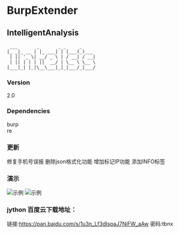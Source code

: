 # BurpExtender

## IntelligentAnalysis

```
 ___       _       _ _     _
|_ _|_ __ | |_ ___| | |___(_)___
 | || '_ \| __/ _ \ | / __| / __|
 | || | | | ||  __/ | \__ \ \__ \
|___|_| |_|\__\___|_|_|___/_|___/
```

### Version
2.0

### Dependencies
burp</br>
re</br>

### 更新
修复手机号误报
删除json格式化功能
增加标记IP功能
添加INFO标签

### 演示
![示例](./BHP.jpg)
![示例](./BHP1.jpg)


### jython 百度云下载地址：
链接:https://pan.baidu.com/s/1u3n_Lf3dIspaJ7NiFW_aAw  密码:tbnx

